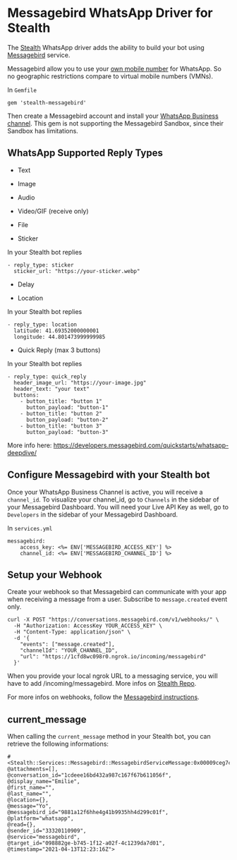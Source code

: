 # Messagebird WhatsApp Driver for Stealth

The [Stealth](https://github.com/hellostealth/stealth) WhatsApp driver adds the ability to build your bot using [Messagebird](https://www.messagebird.com/en/solutions/whatsapp-api) service.

Messagebird allow you to use your [own mobile number](https://support.messagebird.com/hc/en-us/articles/360000244558-How-to-pick-a-number-for-WhatsApp-Business) for WhatsApp. So no geographic restrictions compare to virtual mobile numbers (VMNs).

In `Gemfile`
```
gem 'stealth-messagebird'
```

Then create a Messagebird account and install your [WhatsApp Business channel](https://support.messagebird.com/hc/en-us/articles/360000258437-WhatsApp-Business-step-by-step-onboarding). This gem is not supporting the Messagebird Sandbox, since their Sandbox has limitations.

## WhatsApp Supported Reply Types

* Text

* Image

* Audio

* Video/GIF (receive only)

* File

* Sticker

In your Stealth bot replies
```
- reply_type: sticker
  sticker_url: "https://your-sticker.webp"
```

* Delay

* Location

In your Stealth bot replies
```
- reply_type: location
  latitude: 41.69352000000001
  longitude: 44.801473999999985
```

* Quick Reply (max 3 buttons)

In your Stealth bot replies
```
- reply_type: quick_reply
  header_image_url: "https://your-image.jpg"
  header_text: "your text"
  buttons:
    - button_title: "button 1"
      button_payload: "button-1"
    - button_title: "button 2"
      button_payload: "button-2"
    - button_title: "button 3"
      button_payload: "button-3"
```

More info here: https://developers.messagebird.com/quickstarts/whatsapp-deepdive/

## Configure Messagebird with your Stealth bot
Once your WhatsApp Business Channel is active, you will receive a `channel_id`.
To visualize your channel_id, go to `Channels` in the sidebar of your Messagebird Dashboard.
You will need your Live API Key as well, go to `Developers` in the sidebar of your Messagebird Dashboard.

In `services.yml`
```
messagebird:
    access_key: <%= ENV['MESSAGEBIRD_ACCESS_KEY'] %>
    channel_id: <%= ENV['MESSAGEBIRD_CHANNEL_ID'] %>
```

## Setup your Webhook
Create your webhook so that Messagebird can communicate with your app when receiving a message from a user.
Subscribe to `message.created` event only.

```
curl -X POST "https://conversations.messagebird.com/v1/webhooks/" \
  -H "Authorization: AccessKey YOUR_ACCESS_KEY" \
  -H "Content-Type: application/json" \
  -d '{
    "events": ["message.created"],
    "channelId": "YOUR_CHANNEL_ID",
    "url": "https://1cfd8wc098r0.ngrok.io/incoming/messagebird"
  }'
```
When you provide your local ngrok URL to a messaging service, you will have to add /incoming/messagebird. More infos on [Stealth Repo](https://github.com/hellostealth/stealth/wiki/Local-Development).

For more infos on webhooks, follow the [Messagebird instructions](https://developers.messagebird.com/api/conversations/#create-webhook).

## current_message
When calling the `current_message` method in your Stealth bot, you can retrieve the following informations:
```
#<Stealth::Services::Messagebird::MessagebirdServiceMessage:0x00009ceg7cef4cd3
@attachments=[],
@conversation_id="1cdeee16bd432a987c167f67b611056f",
@display_name="Emilie",
@first_name="",
@last_name="",
@location={},
@message="Yo",
@messagebird_id="9881a12f6hhe4g41b9935hh4d299c01f",
@platform="whatsapp",
@read={},
@sender_id="33320110909",
@service="messagebird",
@target_id="098882ge-b745-1f12-a02f-4c1239da7d01",
@timestamp="2021-04-13T12:23:16Z">
```
